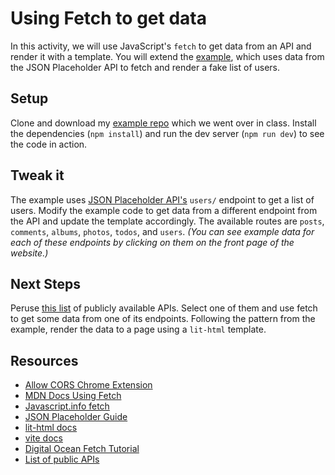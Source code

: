 # Using Fetch to get data

In this activity, we will use JavaScript's `fetch` to get data from an API and
render it with a template. You will extend the
[example](https://github.com/branchwelder/example-fetch), which uses data from
the JSON Placeholder API to fetch and render a fake list of users.

## Setup

Clone and download my
[example repo](https://github.com/branchwelder/example-fetch) which we went over
in class. Install the dependencies (`npm install`) and run the dev server
(`npm run dev`) to see the code in action.

## Tweak it

The example uses [JSON Placeholder API's](https://jsonplaceholder.typicode.com/)
`users/` endpoint to get a list of users. Modify the example code to get data
from a different endpoint from the API and update the template accordingly. The
available routes are `posts`, `comments`, `albums`, `photos`, `todos`, and
`users`. _(You can see example data for each of these endpoints by clicking on
them on the front page of the website.)_

## Next Steps

Peruse [this list](https://github.com/public-apis/public-apis) of publicly
available APIs. Select one of them and use fetch to get some data from one of
its endpoints. Following the pattern from the example, render the data to a page
using a `lit-html` template.

## Resources

- [Allow CORS Chrome Extension](https://chrome.google.com/webstore/detail/allow-cors-access-control/lhobafahddgcelffkeicbaginigeejlf)
- [MDN Docs Using Fetch](https://developer.mozilla.org/en-US/docs/Web/API/Fetch_API/Using_Fetch)
- [Javascript.info fetch](https://javascript.info/fetch)
- [JSON Placeholder Guide](https://jsonplaceholder.typicode.com/guide/)
- [lit-html docs](https://lit.dev/docs/libraries/standalone-templates/)
- [vite docs](https://vitejs.dev/guide/)
- [Digital Ocean Fetch Tutorial](https://www.digitalocean.com/community/tutorials/how-to-use-the-javascript-fetch-api-to-get-data)
- [List of public APIs](https://github.com/public-apis/public-apis)
